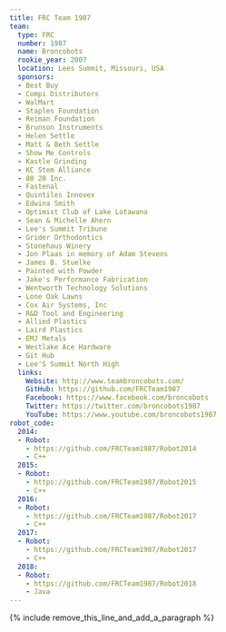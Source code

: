 ```yaml
---
title: FRC Team 1987
team:
  type: FRC
  number: 1987
  name: Broncobots
  rookie_year: 2007
  location: Lees Summit, Missouri, USA
  sponsors:
  - Best Buy
  - Compi Distributors
  - WalMart
  - Staples Foundation
  - Reiman Foundation
  - Brunson Instruments
  - Helen Settle
  - Matt & Beth Settle
  - Show Me Controls
  - Kastle Grinding
  - KC Stem Alliance
  - 80 20 Inc.
  - Fastenal
  - Quintiles Innovex
  - Edwina Smith
  - Optimist Club of Lake Lotawana
  - Sean & Michelle Ahern
  - Lee's Summit Tribune
  - Grider Orthodontics
  - Stonehaus Winery
  - Jon Plaas in memory of Adam Stevens
  - James B. Stuelke
  - Painted with Powder
  - Jake's Performance Fabrication
  - Wentworth Technology Solutions
  - Lone Oak Lawns
  - Cox Air Systems, Inc
  - R&D Tool and Engineering
  - Allied Plastics
  - Laird Plastics
  - EMJ Metals
  - Westlake Ace Hardware
  - Git Hub
  - Lee'S Summit North High
  links:
    Website: http://www.teambroncobots.com/
    GitHub: https://github.com/FRCTeam1987
    Facebook: https://www.facebook.com/broncobots
    Twitter: https://twitter.com/broncobots1987
    YouTube: https://www.youtube.com/broncobots1987
robot_code:
  2014:
  - Robot:
    - https://github.com/FRCTeam1987/Robot2014
    - C++
  2015:
  - Robot:
    - https://github.com/FRCTeam1987/Robot2015
    - C++
  2016:
  - Robot:
    - https://github.com/FRCTeam1987/Robot2017
    - C++
  2017:
  - Robot:
    - https://github.com/FRCTeam1987/Robot2017
    - C++
  2018:
  - Robot:
    - https://github.com/FRCTeam1987/Robot2018
    - Java
---
```


{% include remove_this_line_and_add_a_paragraph %}